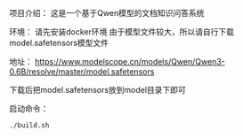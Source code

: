 
项目介绍：
这是一个基于Qwen模型的文档知识问答系统

环境：
请先安装docker环境
由于模型文件较大，所以请自行下载model.safetensors模型文件

地址：
https://www.modelscope.cn/models/Qwen/Qwen3-0.6B/resolve/master/model.safetensors

下载后把model.safetensors放到model目录下即可

启动命令：
````
./build.sh
````